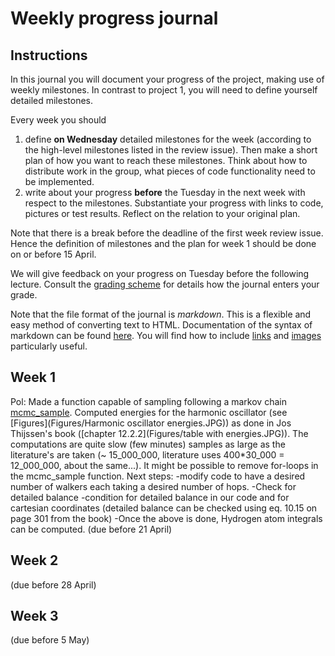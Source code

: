 # Weekly progress journal

## Instructions

In this journal you will document your progress of the project, making use of weekly milestones. In contrast to project 1, you will need to define yourself detailed milestones.

Every week you should 

1. define **on Wednesday** detailed milestones for the week (according to the
   high-level milestones listed in the review issue).
   Then make a short plan of how you want to 
   reach these milestones. Think about how to distribute work in the group, 
   what pieces of code functionality need to be implemented. 
2. write about your progress **before** the Tuesday in the next week with
   respect to the milestones. Substantiate your progress with links to code,
   pictures or test results. Reflect on the relation to your original plan.

Note that there is a break before the deadline of the first week review
issue. Hence the definition of milestones and the plan for week 1 should be
done on or before 15 April.

We will give feedback on your progress on Tuesday before the following lecture. Consult the 
[grading scheme](https://computationalphysics.quantumtinkerer.tudelft.nl/proj2-grading/) 
for details how the journal enters your grade.

Note that the file format of the journal is *markdown*. This is a flexible and easy method of 
converting text to HTML. 
Documentation of the syntax of markdown can be found 
[here](https://docs.gitlab.com/ee/user/markdown.html#gfm-extends-standard-markdown). 
You will find how to include [links](https://docs.gitlab.com/ee/user/markdown.html#links) and 
[images](https://docs.gitlab.com/ee/user/markdown.html#images) particularly
useful.

## Week 1
Pol: Made a function capable of sampling following a markov chain [mcmc_sample](https://gitlab.kwant-project.org/computational_physics/projects/Project-2---QMC_pdedalmauhugue/-/blob/master/Skeleton.py#L23). Computed energies for the harmonic oscillator (see [Figures](Figures/Harmonic oscillator energies.JPG)) as done in Jos Thijssen's book ([chapter 12.2.2](Figures/table with energies.JPG)). The computations are quite slow (few minutes) samples as large as the literature's are taken (~ 15_000_000, literature uses 400*30_000 = 12_000_000, about the same...). It might be possible to remove for-loops in the mcmc_sample function.
Next steps:
-modify code to have a desired number of walkers each taking a desired number of hops.
-Check for detailed balance
    -condition for detailed balance in our code and for cartesian coordinates (detailed balance can be checked using eq. 10.15 on page 301 from the book)
-Once the above is done, Hydrogen atom integrals can be computed.
(due before 21 April)


## Week 2
(due before 28 April)


## Week 3
(due before 5 May)


